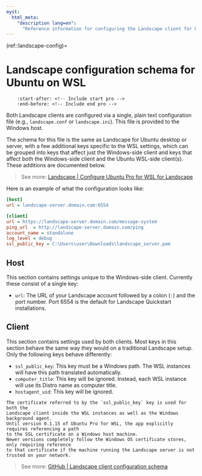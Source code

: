 ```yaml
---
myst:
  html_meta:
    "description lang=en":
      "Reference information for configuring the Landscape client for Ubuntu on WSL."
---
```


(ref::landscape-config)=
# Landscape configuration schema for Ubuntu on WSL

```{include} ../pro_content_notice.txt
    :start-after: <!-- Include start pro -->
    :end-before: <!-- Include end pro -->
```

Both Landscape clients are configured via a single, plain text configuration file (e.g., `landscape.conf` or `landscape.ini`). This file is provided to the Windows host.

The schema for this file is the same as Landscape for Ubuntu desktop or server, with a few additional keys specific to the WSL settings, which can be grouped into keys that affect just the Windows-side client and keys that affect both the Windows-side client and the Ubuntu WSL-side client(s). These additions are documented below.

> See more: [Landscape | Configure Ubuntu Pro for WSL for Landscape](https://ubuntu.com/landscape/docs/register-wsl-hosts-to-landscape/)

Here is an example of what the configuration looks like:

```ini
[host]
url = landscape-server.domain.com:6554

[client]
url = https://landscape-server.domain.com/message-system
ping_url  = http://landscape-server.domain.com/ping
account_name = standalone
log_level = debug
ssl_public_key = C:\Users\user\Downloads\landscape_server.pem
```

## Host

This section contains settings unique to the Windows-side client. Currently these consist of a single key:
- `url`: The URL of your Landscape account followed by a colon (`:`) and the port number. Port 6554 is the default for Landscape Quickstart installations.

## Client

This section contains settings used by both clients. Most keys in this section behave the same way they would on a traditional Landscape setup. Only the following keys behave differently:
- `ssl_public_key`: This key must be a Windows path. The WSL instances will have this path translated automatically.
- `computer_title`: This key will be ignored. Instead, each WSL instance will use its Distro name as computer title.
- `hostagent_uid`: This key will be ignored.

```{warning}
The certificate referred to by the `ssl_public_key` key is used for both the
Landscape client inside the WSL instances as well as the Windows background agent.
Until version 0.1.15 of Ubuntu Pro for WSL, the app explicitly requires referencing a path
to the SSL certificate on a Windows host machine.
Newer versions completely follow the Windows OS certificate stores, only requiring reference
to that certificate if the machine running the Landscape server is not trusted on your network.
```

> See more: [GitHub | Landscape client configuration schema](https://github.com/canonical/landscape-client/blob/master/example.conf)
